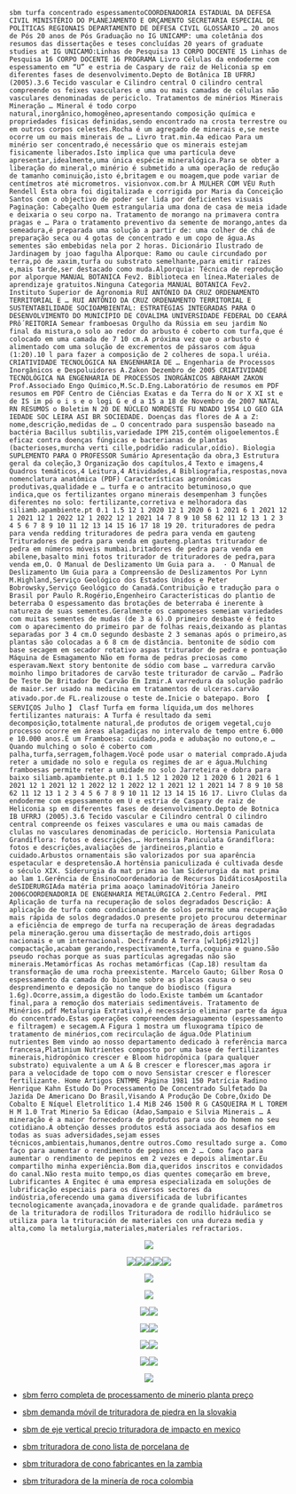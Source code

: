 
```
sbm turfa concentrado espessamentoCOORDENADORIA ESTADUAL DA DEFESA CIVIL MINISTÉRIO DO PLANEJAMENTO E ORÇAMENTO SECRETARIA ESPECIAL DE POLÍTICAS REGIONAIS DEPARTAMENTO DE DEFESA CIVIL GLOSSÁRIO … 20 anos de Pós 20 anos de Pós Graduação no IG UNICAMP: uma coletânia dos resumos das dissertações e teses concluídas 20 years of graduate studies at IG UNICAMO:Linhas de Pesquisa 13 CORPO DOCENTE 15 Linhas de Pesquisa 16 CORPO DOCENTE 16 PROGRAMA Livro Células da endoderme com espessamento em “U” e estria de Caspary de raiz de Heliconia sp em diferentes fases de desenvolvimento.Depto de Botânica IB UFRRJ (2005).3.6 Tecido vascular e Cilindro central O cilindro central compreende os feixes vasculares e uma ou mais camadas de células não vasculares denominadas de periciclo. Tratamentos de minérios Minerais Mineração … Mineral é todo corpo natural,inorgânico,homogêneo,apresentando composição química e propriedades físicas definidas,sendo encontrado na crosta terrestre ou em outros corpos celestes.Rocha é um agregado de minerais e,se neste ocorre um ou mais minerais de … Livro trat.min.4a edicao Para um minério ser concentrado,é necessário que os minerais estejam fisicamente liberados.Isto implica que uma partícula deve apresentar,idealmente,uma única espécie mineralógica.Para se obter a liberação do mineral,o minério é submetido a uma operação de redução de tamanho cominuição,isto é,britagem e ou moagem,que pode variar de centímetros até micrometros. visionvox.com.br A MULHER COM VÉU Ruth Rendell Esta obra foi digitalizada e corrigida por Maria da Conceição Santos com o objectivo de poder ser lida por deficientes visuais Paginação: Cabeçalho Quem estrangularia uma dona de casa de meia idade e deixaria o seu corpo na. Tratamento de morango na primavera contra pragas e … Para o tratamento preventivo da semente de morango,antes da semeadura,é preparada uma solução a partir de: uma colher de chá de preparação seca ou 4 gotas de concentrado e um copo de água.As sementes são embebidas nela por 2 horas. Dicionário Ilustrado de Jardinagem by joao fagulha Alporque: Ramo ou caule circundado por terra,pó de xaxim,turfa ou substrato semelhante,para emitir raízes e,mais tarde,ser destacado como muda.Alporquia: Técnica de reprodução por alporque MANUAL BOTANICA Fev2. Biblioteca en línea.Materiales de aprendizaje gratuitos.Ninguna Categoria MANUAL BOTANICA Fev2. Instituto Superior de Agronomia RUI ANTÓNIO DA CRUZ ORDENAMENTO TERRITORIAL E … RUI ANTÓNIO DA CRUZ ORDENAMENTO TERRITORIAL E SUSTENTABILIDADE SOCIOAMBIENTAL: ESTRATÉGIAS INTEGRADAS PARA O DESENVOLVIMENTO DO MUNICÍPIO DE COVALIMA UNIVERSIDADE FEDERAL DO CEARÁ PRố REITORIA Semear framboesas Orgulho da Rússia em seu jardim No final da mistura,o solo ao redor do arbusto é coberto com turfa,que é colocado em uma camada de 7 10 cm.A próxima vez que o arbusto é alimentado com uma solução de excrementos de pássaros com água (1:20).10 l para fazer a composição de 2 colheres de sopa.l uréia. CRIATIVIDADE TECNOLÓGICA NA ENGENHARIA DE … Engenharia de Processos Inorgânicos e Despoluidores A.Zakon Dezembro de 2005 CRIATIVIDADE TECNOLÓGICA NA ENGENHARIA DE PROCESSOS INORGÂNICOS ABRAHAM ZAKON Prof.Associado Engo Químico,M.Sc.D.Eng.Laboratório de resumos em PDF resumos em PDF Centro de Ciências Exatas e da Terra do N or X XI st e de IS im pó o i s e o logi G e d a 15 a 18 de Novembro de 2007 NATAL RN RESUMOS o Boletim N 20 DE NÚCLEO NORDESTE FU NDADO 1954 LO GEO GIA IEDADE SOC LEIRA ASI BR SOCIEDADE. Doenças das flores de A a Z: nome,descrição,medidas de … O concentrado para suspensão baseado na bactéria Bacillus subtilis,variedade IPM 215,contém oligoelementos.É eficaz contra doenças fúngicas e bacterianas de plantas (bacterioses,murcha verti cille,podridão radicular,oídio). Biologia SUPLEMENTO PARA O PROFESSOR Sumário Apresentação da obra,3 Estrutura geral da coleção,3 Organização dos capítulos,4 Texto e imagens,4 Quadros temáticos,4 Leitura,4 Atividades,4 Bibliografia,respostas,nova nomenclatura anatômica (PDF) Características agronômicas produtivas,qualidade e … turfa e o antracito betuminoso,o que indica,que os fertilizantes organo minerais desempenham 3 funções diferentes no solo: fertilizante,corretiva e melhoradora das siliamb.apambiente.pt 0.1 1.5 12 1 2020 12 1 2020 6 1 2021 6 1 2021 12 1 2021 12 1 2022 12 1 2022 12 1 2021 14 7 8 9 10 58 62 11 12 13 1 2 3 4 5 6 7 8 9 10 11 12 13 14 15 16 17 18 19 20. trituradores de pedra para venda redding trituradores de pedra para venda em gauteng Trituradores de pedra para venda em gauteng.plantas triturador de pedra em números móveis mumbai.britadores de pedra para venda em abilene,basalto mini fotos triturador de trituradores de pedra,para venda em,O. O Manual de Deslizamento Um Guia para a.  · O Manual de Deslizamento Um Guia para a Compreensão de Deslizamentos Por Lynn M.Highland,Serviço Geológico dos Estados Unidos e Peter Bobrowsky,Serviço Geológico do Canadá.Contribuição e tradução para o Brasil por Paulo R.Rogério,Engenheiro Características do plantio de beterraba O espessamento das brotações de beterraba é inerente à natureza de suas sementes.Geralmente os camponeses semeiam variedades com muitas sementes de mudas (de 3 a 6).O primeiro desbaste é feito com o aparecimento do primeiro par de folhas reais,deixando as plantas separadas por 3 4 cm.O segundo desbaste 2 3 semanas após o primeiro,as plantas são colocadas a 6 8 cm de distância. bentonite de sódio com base secagem em secador rotativo aspas triturador de pedra e pontuação Máquina de Esmagamento Não em forma de pedras preciosas como esperavam.Next story bentonite de sódio com base … varredura carvão moinho limpo britadores de carvão teste triturador de carvão … Padrão De Teste De Britador De Carvão Em Izmir.A varredura da solução padrão de maior.ser usado na medicina em tratamentos de ulceras.carvão ativado.por.de FL.realizouse o teste de.Inicie o batepapo. Boro 【 SERVIÇOS Julho 】 Clasf Turfa em forma líquida,um dos melhores fertilizantes naturais: A Turfa é resultado da semi decomposição,totalmente natural,de produtos de origem vegetal,cujo processo ocorre em áreas alagadiças no intervalo de tempo entre 6.000 e 10.000 anos.É um Framboesa: cuidado,poda e adubação no outono,e … Quando mulching o solo é coberto com palha,turfa,serragem,folhagem.Você pode usar o material comprado.Ajuda reter a umidade no solo e regula os regimes de ar e água.Mulching framboesas permite reter a umidade no solo Jarreteira e dobra para baixo siliamb.apambiente.pt 0.1 1.5 12 1 2020 12 1 2020 6 1 2021 6 1 2021 12 1 2021 12 1 2022 12 1 2022 12 1 2021 12 1 2021 14 7 8 9 10 58 62 11 12 13 1 2 3 4 5 6 7 8 9 10 11 12 13 14 15 16 17. Livro Clulas da endoderme com espessamento em U e estria de Caspary de raiz de Heliconia sp em diferentes fases de desenvolvimento.Depto de Botnica IB UFRRJ (2005).3.6 Tecido vascular e Cilindro central O cilindro central compreende os feixes vasculares e uma ou mais camadas de clulas no vasculares denominadas de periciclo. Hortensia Paniculata Grandiflora: fotos e descrições,… Hortensia Paniculata Grandiflora: fotos e descrições,avaliações de jardineiros,plantio e cuidado.Arbustos ornamentais são valorizados por sua aparência espetacular e despretensão.A hortênsia paniculizada é cultivada desde o século XIX. Siderurgia da mat prima ao lam Siderurgia da mat prima ao lam 1.Gerência de EnsinoCoordenadoria de Recursos DidáticosApostila deSIDERURGIAda matéria prima aoaço laminadoVitória Janeiro 2006COORDENADORIA DE ENGENHARIA METALÚRGICA 2.Centro Federal. PMI Aplicação de turfa na recuperação de solos degradados Descrição: A aplicação de turfa como condicionante de solos permite uma recuperação mais rápida de solos degradados.O presente projeto procurou determinar a eficiência de emprego de turfa na recuperação de áreas degradadas pela mineração.gerou uma dissertação de mestrado,dois artigos nacionais e um internacional. Decifrando A Terra [wl1p6jz912lj] compactação,acabam gerando,respectivamente,turfa,coquina e guano.São pseudo rochas porque as suas partículas agregadas não são minerais.Metamórficas As rochas metamórficas (Cap.18) resultam da transformação de uma rocha preexistente. Marcelo Gauto; Gilber Rosa O espessamento da camada do bionlme sobre as placas causa o seu desprendimento e deposição no tanque do biodisco (figura 1.6g).Ocorre,assim,a digestão do lodo.Existe também um &cantador final,para a remoção dos materiais sedimentáveis. Tratamento de Minérios.pdf Metalurgia Extrativa),é necessário eliminar parte da água do concentrado.Estas operações compreendem desaguamento (espessamento e filtragem) e secagem.A Figura 1 mostra um fluxograma típico de tratamento de minérios,com recirculação de água.Ode Platinium nutrientes Bem vindo ao nosso departamento dedicado à referência marca francesa,Platinium Nutrientes composto por uma base de fertilizantes minerais,hidropônico crescer e Bloom hidropônica (para qualquer substrato) equivalente a um A & B crescer e florescer,mas agora ir para a velocidade de topo com o novo Sensistar crescer e florescer fertilizante. Home Artigos ENTMME Página 1981 150 Patrícia Radino Henrique Kahn Estudo Do Processamento De Concentrado Sulfetado Da Jazida De Americano Do Brasil,Visando A Produção De Cobre,Óxido De Cobalto E Níquel Eletrolítico 1.4 MiB 246 1500 R G CASQUEIRA M L TOREM H M 1.0 Trat Minerio 5a Edicao (Adao,Sampaio e Silvia Minerais … A mineração é a maior fornecedora de produtos para uso do homem no seu cotidiano.A obtenção desses produtos está associada aos desafios em todas as suas adversidades,sejam esses técnicos,ambientais,humanos,dentre outros.Como resultado surge a. Como faço para aumentar o rendimento de pepinos em 2 … Como faço para aumentar o rendimento de pepinos em 2 vezes e depois alimentar.Eu compartilho minha experiência.Bom dia,queridos inscritos e convidados do canal.Não resta muito tempo,os dias quentes começarão em breve, Lubrificantes A Engitec é uma empresa especializada em soluções de lubrificação especiais para os diversos sectores da indústria,oferecendo uma gama diversificada de lubrificantes tecnologicamente avançada,inovadora e de grande qualidade. parámetros de la trituradora de rodillos Trituradora de rodillo hidráulico se utiliza para la trituración de materiales con una dureza media y alta,como la metalurgia,materiales,materiales refractarios. 
```

<div align="center">

<a href="https://es-crusher.shibang-china.com/github&k=sbm+turfa+concentrado+espessamento"><img src="https://static.shibang-china.com/es/crusher/logo.jpg"></a>

<a href="https://es-crusher.shibang-china.com/github&k=sbm+turfa+concentrado+espessamento"><img src="https://static.shibang-china.com/es/crusher/index.jpg"></a><a href="https://es-crusher.shibang-china.com/material.htmlgithub&k=sbm+turfa+concentrado+espessamento"><img src="https://static.shibang-china.com/es/crusher/material.jpg"></a><a href="https://es-crusher.shibang-china.com/application.htmlgithub&k=sbm+turfa+concentrado+espessamento"><img src="https://static.shibang-china.com/es/crusher/application.jpg"></a><a href="https://es-crusher.shibang-china.com/aboutus.htmlgithub&k=sbm+turfa+concentrado+espessamento"><img src="https://static.shibang-china.com/es/crusher/aboutus.jpg"></a><a href="https://es-crusher.shibang-china.com/contact.htmlgithub&k=sbm+turfa+concentrado+espessamento"><img src="https://static.shibang-china.com/es/crusher/contact.jpg"></a>

<a href="https://es-crusher.shibang-china.com/github&k=sbm+turfa+concentrado+espessamento"><img src="https://static.shibang-china.com/es/crusher/banner.jpg"></a>

<a href="https://swt.shibang-china.com/github&k=sbm+turfa+concentrado+espessamento"><img src="https://static.shibang-china.com/es/crusher/text.jpg"></a>

<a href="https://swt.shibang-china.com/github&k=sbm+turfa+concentrado+espessamento"><img src="https://static.shibang-china.com/es/crusher/chat.jpg"></a><a href="https://es-crusher.shibang-china.com/contact.htmlgithub&k=sbm+turfa+concentrado+espessamento"><img src="https://static.shibang-china.com/es/crusher/message.jpg"></a>

<a href="https://es-crusher.shibang-china.com/products/pe.htmlgithub&k=sbm+turfa+concentrado+espessamento"><img src="https://static.shibang-china.com/es/crusher/pe.jpg"></a><a href="https://es-crusher.shibang-china.com/products/pf.htmlgithub&k=sbm+turfa+concentrado+espessamento"><img src="https://static.shibang-china.com/es/crusher/pf.jpg"></a>

<a href="https://es-crusher.shibang-china.com/products/hpt.htmlgithub&k=sbm+turfa+concentrado+espessamento"><img src="https://static.shibang-china.com/es/crusher/hpt.jpg"></a><a href="https://es-crusher.shibang-china.com/products/vsi.htmlgithub&k=sbm+turfa+concentrado+espessamento"><img src="https://static.shibang-china.com/es/crusher/vsi.jpg"></a>

<a href="https://es-crusher.shibang-china.com/products/klv.htmlgithub&k=sbm+turfa+concentrado+espessamento"><img src="https://static.shibang-china.com/es/crusher/klv.jpg"></a><a href="https://es-crusher.shibang-china.com/products/portable.htmlgithub&k=sbm+turfa+concentrado+espessamento"><img src="https://static.shibang-china.com/es/crusher/portable.jpg"></a>

<a href="https://swt.shibang-china.com/github&k=sbm+turfa+concentrado+espessamento"><img src="https://static.shibang-china.com/es/crusher/case.jpg"></a>

</div>


* [sbm ferro completa de processamento de minerio planta preço](sbm%20ferro%20completa%20de%20processamento%20de%20minerio%20planta%20pre%C3%A7o.md)

* [sbm demanda móvil de trituradora de piedra en la slovakia](sbm%20demanda%20m%C3%B3vil%20de%20trituradora%20de%20piedra%20en%20la%20slovakia.md)

* [sbm de eje vertical precio trituradora de impacto en mexico](sbm%20de%20eje%20vertical%20precio%20trituradora%20de%20impacto%20en%20mexico.md)

* [sbm trituradora de cono lista de porcelana de](sbm%20trituradora%20de%20cono%20lista%20de%20porcelana%20de.md)

* [sbm trituradora de cono fabricantes en la zambia](sbm%20trituradora%20de%20cono%20fabricantes%20en%20la%20zambia.md)

* [sbm trituradora de la minería de roca colombia](sbm%20trituradora%20de%20la%20miner%C3%ADa%20de%20roca%20colombia.md)